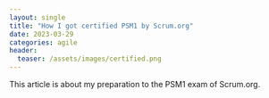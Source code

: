 ```yaml
---
layout: single
title: "How I got certified PSM1 by Scrum.org"
date: 2023-03-29
categories: agile
header:
  teaser: /assets/images/certified.png
---
```


This article is about my preparation to the PSM1 exam of Scrum.org.
